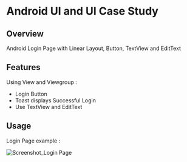 # Android UI and UI Case Study

## Overview
Android Login Page with Linear Layout, Button, TextView and EditText

## Features
Using View and Viewgroup :
- Login Button
- Toast displays Successful Login
- Use TextView and EditText

## Usage
Login Page example :

![Screenshot_Login Page](https://user-images.githubusercontent.com/56164259/68088233-646aa580-fe8f-11e9-8735-e5fb469e8642.png)

